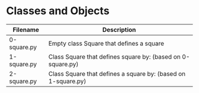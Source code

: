 # Classes and Objects

|  Filename  | Description | 
| ---------- | ----------- |
| 0-square.py | Empty class Square that defines a square |
| 1-square.py | Class Square that defines square by: (based on 0-square.py) |
| 2-square.py | Class Square that defines a square by: (based on 1-square.py) |
